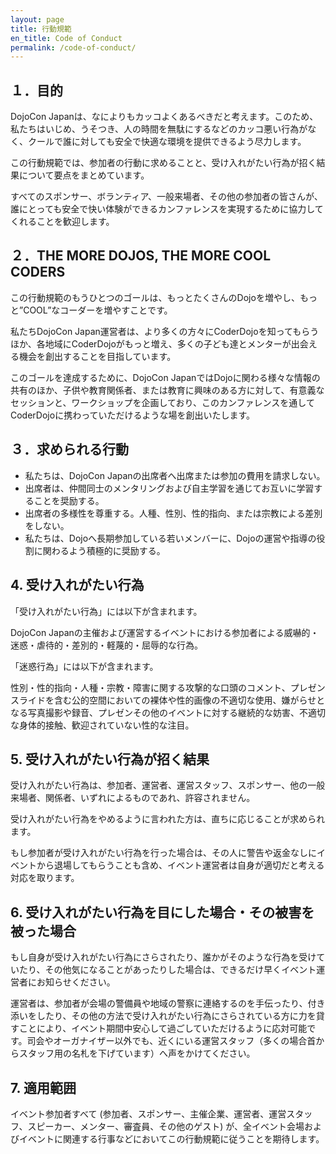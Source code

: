 ```yaml
---
layout: page
title: 行動規範
en_title: Code of Conduct
permalink: /code-of-conduct/
---
```


## １．目的

DojoCon Japanは、なによりもカッコよくあるべきだと考えます。このため、私たちはいじめ、うそつき、人の時間を無駄にするなどのカッコ悪い行為がなく、クールで誰に対しても安全で快適な環境を提供できるよう尽力します。

この行動規範では、参加者の行動に求めることと、受け入れがたい行為が招く結果について要点をまとめています。

すべてのスポンサー、ボランティア、一般来場者、その他の参加者の皆さんが、誰にとっても安全で快い体験ができるカンファレンスを実現するために協力してくれることを歓迎します。

## ２．THE MORE DOJOS, THE MORE COOL CODERS

この行動規範のもうひとつのゴールは、もっとたくさんのDojoを増やし、もっと”COOL”なコーダーを増やすことです。

私たちDojoCon Japan運営者は、より多くの方々にCoderDojoを知ってもらうほか、各地域にCoderDojoがもっと増え、多くの子ども達とメンターが出会える機会を創出することを目指しています。 

このゴールを達成するために、DojoCon JapanではDojoに関わる様々な情報の共有のほか、子供や教育関係者、または教育に興味のある方に対して、有意義なセッションと、ワークショップを企画しており、このカンファレンスを通してCoderDojoに携わっていただけるような場を創出いたします。

## ３．求められる行動

* 私たちは、DojoCon Japanの出席者へ出席または参加の費用を請求しない。
* 出席者は、仲間同士のメンタリングおよび自主学習を通じてお互いに学習することを奨励する。
* 出席者の多様性を尊重する。人種、性別、性的指向、または宗教による差別をしない。
* 私たちは、Dojoへ長期参加している若いメンバーに、Dojoの運営や指導の役割に関わるよう積極的に奨励する。


## 4. 受け入れがたい行為

「受け入れがたい行為」には以下が含まれます。

DojoCon Japanの主催および運営するイベントにおける参加者による威嚇的・迷惑・虐待的・差別的・軽蔑的・屈辱的な行為。 

「迷惑行為」には以下が含まれます。

性別・性的指向・人種・宗教・障害に関する攻撃的な口頭のコメント、プレゼンスライドを含む公的空間においての裸体や性的画像の不適切な使用、嫌がらせとなる写真撮影や録音、プレゼンその他のイベントに対する継続的な妨害、不適切な身体的接触、歓迎されていない性的な注目。

## 5. 受け入れがたい行為が招く結果

受け入れがたい行為は、参加者、運営者、運営スタッフ、スポンサー、他の一般来場者、関係者、いずれによるものであれ、許容されません。

受け入れがたい行為をやめるように言われた方は、直ちに応じることが求められます。

もし参加者が受け入れがたい行為を行った場合は、その人に警告や返金なしにイベントから退場してもらうことも含め、イベント運営者は自身が適切だと考える対応を取ります。

## 6. 受け入れがたい行為を目にした場合・その被害を被った場合

もし自身が受け入れがたい行為にさらされたり、誰かがそのような行為を受けていたり、その他気になることがあったりした場合は、できるだけ早くイベント運営者にお知らせください。

運営者は、参加者が会場の警備員や地域の警察に連絡するのを手伝ったり、付き添いをしたり、その他の方法で受け入れがたい行為にさらされている方に力を貸すことにより、イベント期間中安心して過ごしていただけるように応対可能です。司会やオーガナイザー以外でも、近くにいる運営スタッフ（多くの場合首からスタッフ用の名札を下げています）へ声をかけてください。

## 7. 適用範囲

イベント参加者すべて (参加者、スポンサー、主催企業、運営者、運営スタッフ、スピーカー、メンター、審査員、その他のゲスト) が、全イベント会場およびイベントに関連する行事などにおいてこの行動規範に従うことを期待します。
